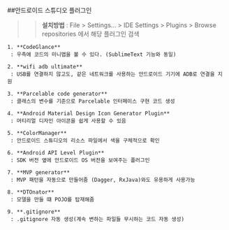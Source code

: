 ##안드로이드 스튜디오 플러그인  


>> **설치방법** : File > Settings… > IDE Settings > Plugins > Browse repositories 에서 해당 플러그인 검색

    1. **CodeGlance**
     : 우측에 코드의 미니맵을 볼 수 있다. (SublimeText 기능와 동일)  

    2. **wifi adb ultimate**
     : USB를 연결하지 않고도, 같은 네트워크를 사용하는 안드로이드 기기에 ADB로 연결을 지원  

    3. **Parcelable code generator**
     : 클래스의 변수를 기준으로 Parcelable 인터페이스 구현 코드 생성  

    4. **Android Material Design Icon Generator Plugin**
     : 머티리얼 디자인 아이콘을 쉽게 사용할 수 있음  

    5. **ColorManager**
     : 안드로이드 스튜디오의 리소스 파일에서 색을 구체적으로 확인  

    6. **Android API Level Plugin**
     : SDK 버전 옆에 안드로이드 OS 버전을 보여주는 플러그인  

    7. **MVP generator**
     : MVP 패턴을 자동으로 만들어줌 (Dagger, RxJava)와도 유용하게 사용가능  

    8. **DTOnator**
     : 모델을 만들 떄 POJO를 탑재해줌  

    9. **.gitignore**
     : .gitignore 자동 생성(계속 변하는 파일들 무시하는 코드 자동 생성)  
